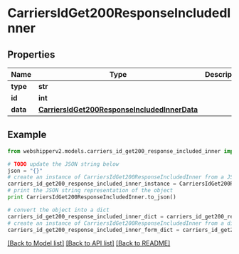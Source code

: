 # CarriersIdGet200ResponseIncludedInner


## Properties
Name | Type | Description | Notes
------------ | ------------- | ------------- | -------------
**type** | **str** |  | [optional] 
**id** | **int** |  | [optional] 
**data** | [**CarriersIdGet200ResponseIncludedInnerData**](CarriersIdGet200ResponseIncludedInnerData.md) |  | [optional] 

## Example

```python
from webshipperv2.models.carriers_id_get200_response_included_inner import CarriersIdGet200ResponseIncludedInner

# TODO update the JSON string below
json = "{}"
# create an instance of CarriersIdGet200ResponseIncludedInner from a JSON string
carriers_id_get200_response_included_inner_instance = CarriersIdGet200ResponseIncludedInner.from_json(json)
# print the JSON string representation of the object
print CarriersIdGet200ResponseIncludedInner.to_json()

# convert the object into a dict
carriers_id_get200_response_included_inner_dict = carriers_id_get200_response_included_inner_instance.to_dict()
# create an instance of CarriersIdGet200ResponseIncludedInner from a dict
carriers_id_get200_response_included_inner_form_dict = carriers_id_get200_response_included_inner.from_dict(carriers_id_get200_response_included_inner_dict)
```
[[Back to Model list]](../README.md#documentation-for-models) [[Back to API list]](../README.md#documentation-for-api-endpoints) [[Back to README]](../README.md)


